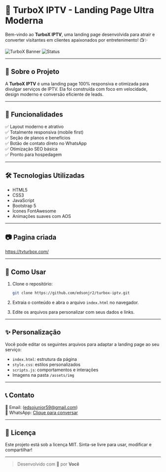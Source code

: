 
# 🚀 TurboX IPTV - Landing Page Ultra Moderna

Bem-vindo ao **TurboX IPTV**, uma landing page desenvolvida para atrair e converter visitantes em clientes apaixonados por entretenimento! 📺✨

![TurboX Banner](https://img.shields.io/badge/IPTV-TurboX-blueviolet?style=for-the-badge&logo=livechat)
![Status](https://img.shields.io/badge/status-Ativo-green?style=for-the-badge&logo=verizon)

---

## 📌 Sobre o Projeto

A **TurboX IPTV** é uma landing page 100% responsiva e otimizada para divulgar serviços de IPTV. Ela foi construída com foco em velocidade, design moderno e conversão eficiente de leads.

---

## 🎯 Funcionalidades

✅ Layout moderno e atrativo  
✅ Totalmente responsiva (mobile first)  
✅ Seção de planos e benefícios  
✅ Botão de contato direto no WhatsApp  
✅ Otimização SEO básica  
✅ Pronto para hospedagem

---

## 🛠 Tecnologias Utilizadas

- HTML5  
- CSS3  
- JavaScript  
- Bootstrap 5  
- Ícones FontAwesome  
- Animações suaves com AOS

---

## 📷 Pagina criada

https://tvturbox.com/

---

## 🧠 Como Usar

1. Clone o repositório:
   ```bash
   git clone https://github.com/edsonjr2/turbox-iptv.git
   ```

2. Extraia o conteúdo e abra o arquivo `index.html` no navegador.

3. Edite os arquivos para personalizar com seus dados e links.

---

## ✨ Personalização

Você pode editar os seguintes arquivos para adaptar a landing page ao seu serviço:

- `index.html`: estrutura da página  
- `style.css`: estilos personalizados  
- `scripts.js`: comportamentos e interações  
- Imagens na pasta `/assets/img`

---

## 📞 Contato

📧 Email: (edsojunior59@gmail.com)  
📱 WhatsApp: [Clique para conversar](https://wa.me/+5566999059952)

---

## 🧾 Licença

Este projeto está sob a licença MIT. Sinta-se livre para usar, modificar e compartilhar!

---

> Desenvolvido com 💜 por **Você**
